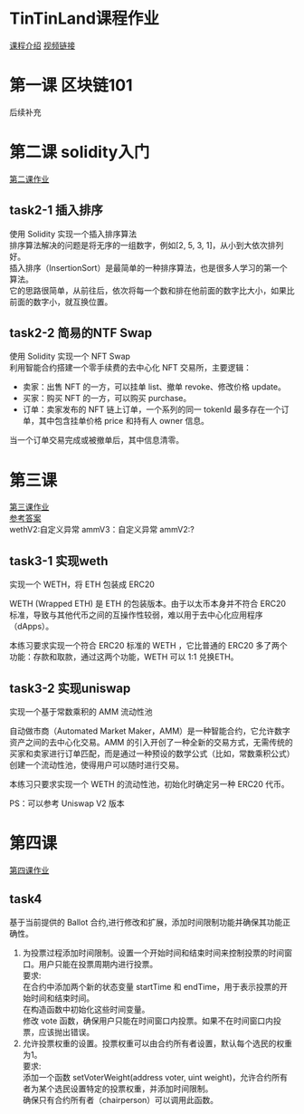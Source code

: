 # TinTinLand课程作业  
[课程介绍](https://attractive-spade-1e3.notion.site/3c55c15d535c43f7a236183af40cf76b)
[视频链接](https://www.youtube.com/playlist?list=PLCv99tqIzSwk25zjcb9tJo9RX2anLfPsN)

# 第一课  区块链101
后续补充

# 第二课  solidity入门  
[第二课作业](https://wj.qq.com/s2/15328895/mr9v/)
## task2-1 插入排序  
使用 Solidity 实现一个插入排序算法  
排序算法解决的问题是将无序的一组数字，例如[2, 5, 3, 1]，从小到大依次排列好。  
插入排序（InsertionSort）是最简单的一种排序算法，也是很多人学习的第一个算法。  
它的思路很简单，从前往后，依次将每一个数和排在他前面的数字比大小，如果比前面的数字小，就互换位置。  

## task2-2 简易的NTF Swap  
使用 Solidity 实现一个 NFT Swap  
利用智能合约搭建一个零手续费的去中心化 NFT 交易所，主要逻辑：  
- 卖家：出售 NFT 的一方，可以挂单 list、撤单 revoke、修改价格 update。  
- 买家：购买 NFT 的一方，可以购买 purchase。  
- 订单：卖家发布的 NFT 链上订单，一个系列的同一 tokenId 最多存在一个订单，其中包含挂单价格 price 和持有人 owner 信息。

当一个订单交易完成或被撤单后，其中信息清零。  

# 第三课  
[第三课作业](https://wj.qq.com/s2/15368767/0g3d/)  
[参考答案](https://github.com/linghuccc/tintinland_ethereum/tree/main/task3/src)  
wethV2:自定义异常  ammV3：自定义异常  ammV2:?
## task3-1 实现weth  
实现一个 WETH，将 ETH 包装成 ERC20

WETH (Wrapped ETH) 是 ETH 的包装版本。由于以太币本身并不符合 ERC20 标准，导致与其他代币之间的互操作性较弱，难以用于去中心化应用程序（dApps）。

本练习要求实现一个符合 ERC20 标准的 WETH ，它比普通的 ERC20 多了两个功能：存款和取款，通过这两个功能，WETH 可以 1:1 兑换ETH。

## task3-2 实现uniswap  
实现一个基于常数乘积的 AMM 流动性池

自动做市商（Automated Market Maker，AMM）是一种智能合约，它允许数字资产之间的去中心化交易。AMM 的引入开创了一种全新的交易方式，无需传统的买家和卖家进行订单匹配，而是通过一种预设的数学公式（比如，常数乘积公式）创建一个流动性池，使得用户可以随时进行交易。

本练习只要求实现一个 WETH 的流动性池，初始化时确定另一种 ERC20 代币。

PS：可以参考 Uniswap V2 版本

# 第四课  
[第四课作业](https://wj.qq.com/s2/15368767/0g3d/) 
## task4  
基于当前提供的 Ballot 合约,进行修改和扩展，添加时间限制功能并确保其功能正确性。  
1.  为投票过程添加时间限制。设置一个开始时间和结束时间来控制投票的时间窗口。用户只能在投票周期内进行投票。  
要求:  
在合约中添加两个新的状态变量 startTime 和 endTime，用于表示投票的开始时间和结束时间。  
在构造函数中初始化这些时间变量。  
修改 vote 函数，确保用户只能在时间窗口内投票。如果不在时间窗口内投票，应该抛出错误。
2.  允许投票权重的设置。投票权重可以由合约所有者设置，默认每个选民的权重为1。  
要求:  
添加一个函数 setVoterWeight(address voter, uint weight)，允许合约所有者为某个选民设置特定的投票权重，并添加时间限制。  
确保只有合约所有者（chairperson）可以调用此函数。


